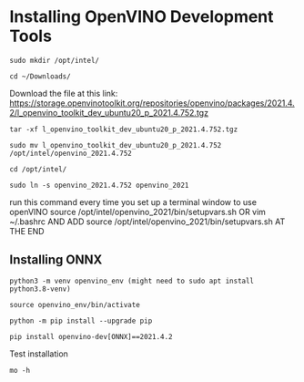 # Installing OpenVINO Development Tools

```shell
sudo mkdir /opt/intel/
```

```shell
cd ~/Downloads/
```

Download the file at this link:
https://storage.openvinotoolkit.org/repositories/openvino/packages/2021.4.2/l_openvino_toolkit_dev_ubuntu20_p_2021.4.752.tgz

```shell
tar -xf l_openvino_toolkit_dev_ubuntu20_p_2021.4.752.tgz

sudo mv l_openvino_toolkit_dev_ubuntu20_p_2021.4.752 /opt/intel/openvino_2021.4.752

cd /opt/intel/

sudo ln -s openvino_2021.4.752 openvino_2021
```

run this command every time you set up a terminal window to use openVINO
source /opt/intel/openvino_2021/bin/setupvars.sh
OR
vim ~/.bashrc AND ADD source /opt/intel/openvino_2021/bin/setupvars.sh AT THE END

## Installing ONNX

```shell
python3 -m venv openvino_env (might need to sudo apt install python3.8-venv)

source openvino_env/bin/activate

python -m pip install --upgrade pip

pip install openvino-dev[ONNX]==2021.4.2
```

Test installation

```shell
mo -h
```
